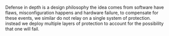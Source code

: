 Defense in depth is a design philosophy the idea comes from software have flaws, misconfiguration happens and hardware failure, to compensate for these events, we similar do not relay on a single system of protection. instead we deploy multiple layers of protection to account for the possibility that one will fail. 